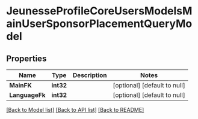 # JeunesseProfileCoreUsersModelsMainUserSponsorPlacementQueryModel

## Properties
Name | Type | Description | Notes
------------ | ------------- | ------------- | -------------
**MainFK** | **int32** |  | [optional] [default to null]
**LanguageFk** | **int32** |  | [optional] [default to null]

[[Back to Model list]](../README.md#documentation-for-models) [[Back to API list]](../README.md#documentation-for-api-endpoints) [[Back to README]](../README.md)


